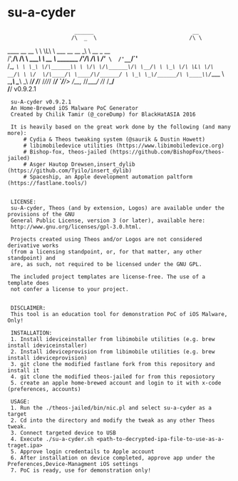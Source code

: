 # su-a-cyder
 
                         ______                               __                  
                        /\  _  \                             /\ \                 
   ____  __  __         \ \ \L\ \             ___   __  __   \_\ \     __   _ __  
  /',__\/\ \/\ \  _______\ \  __ \  _______  /'___\/\ \/\ \  /'_` \  /'__`\/\`'__\
 /\__, `\ \ \_\ \/\______\\ \ \/\ \/\______\/\ \__/\ \ \_\ \/\ \L\ \/\  __/\ \ \/ 
 \/\____/\ \____/\/______/ \ \_\ \_\/______/\ \____\\/`____ \ \___,_\ \____\\ \_\ 
  \/___/  \/___/            \/_/\/_/         \/____/ `/___/> \/__,_ /\/____/ \/_/ 
                                                        /\___/                    
                                                        \/__/            v0.9.2.1   

     su-A-cyder v0.9.2.1
     An Home-Brewed iOS Malware PoC Generator                
     Created by Chilik Tamir (@_coreDump) for BlackHatASIA 2016               

     It is heavily based on the great work done by the following (and many more):
         # Cydia & Theos tweaking system (@saurik & Dustin Howett)
         # libimobiledevice utilities (https://www.libimobiledevice.org)                
         # Bishop-fox, theos-jailed (https://github.com/BishopFox/theos-jailed)
         # Asger Hautop Drewsen,insert_dylib (https://github.com/Tyilo/insert_dylib)
         # Spaceship, an Apple development automation paltform (https://fastlane.tools/)


     LICENSE:
     su-A-cyder, Theos (and by extension, Logos) are available under the provisions of the GNU
     General Public License, version 3 (or later), available here:
     http://www.gnu.org/licenses/gpl-3.0.html.

     Projects created using Theos and/or Logos are not considered derivative works 
     (from a licensing standpoint, or, for that matter, any other standpoint) and
     are, as such, not required to be licensed under the GNU GPL.

     The included project templates are license-free. The use of a template does
     not confer a license to your project.


     DISCLAIMER: 
     This tool is an education tool for demonstration PoC of iOS Malware, Only!
     
     INSTALLATION: 
     1. Install ideviceinstaller from libimobile utilities (e.g. brew install ideviceinstaller)
     2. Install ideviceprovision from libimobile utilities (e.g. brew install ideviceprovision)
     3. git clone the modified fastlane fork from this repository and install it
     4. git clone the modified theos-jailed for from this reposiotory 
     5. create an apple home-brewed account and login to it with x-code (preferences, accounts)
     
     USAGE:
     1. Run the ./theos-jailed/bin/nic.pl and select su-a-cyder as a target
     2. Cd into the directory and modify the tweak as any other Theos tweak.
     3. Connect targeted device to USB
     4. Execute ./su-a-cyder.sh <path-to-decrypted-ipa-file-to-use-as-a-traget.ipa>
     5. Approve login credentails to Apple account
     6. After installation on device completed, approve app under the Preferences,Device-Managment iOS settings
     7. PoC is ready, use for demonstration only! 
  
